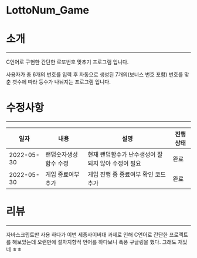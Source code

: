 # LottoNum_Game

# 소개 
----------------------------
C언어로 구현한 간단한 로또번호 맞추기 프로그램 입니다. 

사용자가 총 6개의 번호를 입력 후 자동으로 생성된 7개의(보너스 번호 포함) 번호를 맞춘 갯수에 따라 등수가 나눠지는 프로그램 입니다.

# 수정사항
------------------------------

|일자|내용|설명|진행상태|
|------|---|---|---|
|2022-05-30|랜덤숫자생성 함수 수정|현재 랜덤함수가 난수생성이 잘되지 않아 수정이 필요|완료|
|2022-05-30|게임 종료여부 추가|게임 진행 중 종료여부 확인 코드 추가|완료|

# 리뷰
------------------------------
자바스크립트만 사용 하다가 이번 세종사이버대 과제로 인해 C언어로 간단한 프로젝트를 해보았는데 
오랜만에 절차지향적 언어를 하다보니 폭풍 구글링을 했다. 
그래도 재밌네 ㅎㅎ
